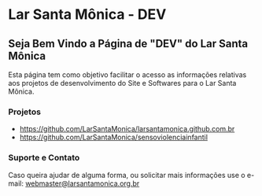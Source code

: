 # Lar Santa Mônica - DEV
## Seja Bem Vindo a Página de "DEV" do Lar Santa Mônica

Esta página tem como objetivo facilitar o acesso as informações relativas aos projetos de desenvolvimento do Site e Softwares para o Lar Santa Mônica.

### Projetos
 - https://github.com/LarSantaMonica/larsantamonica.github.com.br
 - https://github.com/LarSantaMonica/sensoviolenciainfantil
 
### Suporte e Contato

Caso queira ajudar de alguma forma, ou solicitar mais informações use o e-mail: webmaster@larsantamonica.org.br


